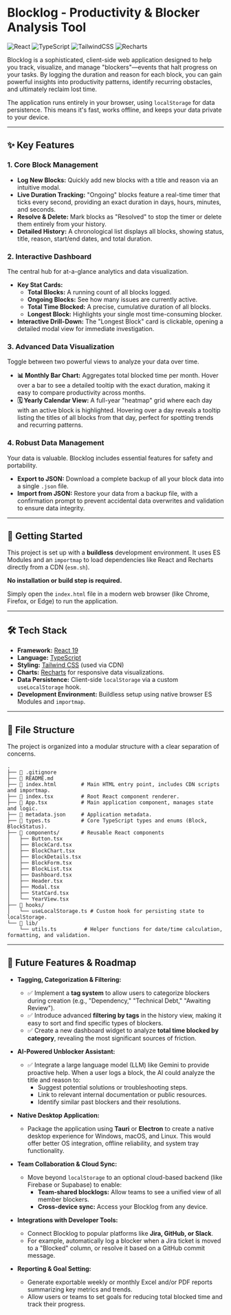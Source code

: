 # Blocklog - Productivity & Blocker Analysis Tool

![React](https://img.shields.io/badge/react-%2320232a.svg?style=for-the-badge&logo=react&logoColor=%2361DAFB)
![TypeScript](https://img.shields.io/badge/typescript-%23007ACC.svg?style=for-the-badge&logo=typescript&logoColor=white)
![TailwindCSS](https://img.shields.io/badge/tailwindcss-%2338B2AC.svg?style=for-the-badge&logo=tailwind-css&logoColor=white)
![Recharts](https://img.shields.io/badge/Recharts-2C5685?style=for-the-badge&logo=recharts&logoColor=white)

Blocklog is a sophisticated, client-side web application designed to help you track, visualize, and manage "blockers"—events that halt progress on your tasks. By logging the duration and reason for each block, you can gain powerful insights into productivity patterns, identify recurring obstacles, and ultimately reclaim lost time.

The application runs entirely in your browser, using `localStorage` for data persistence. This means it's fast, works offline, and keeps your data private to your device.

---

## ✨ Key Features

### 1. Core Block Management

- **Log New Blocks:** Quickly add new blocks with a title and reason via an intuitive modal.
- **Live Duration Tracking:** "Ongoing" blocks feature a real-time timer that ticks every second, providing an exact duration in days, hours, minutes, and seconds.
- **Resolve & Delete:** Mark blocks as "Resolved" to stop the timer or delete them entirely from your history.
- **Detailed History:** A chronological list displays all blocks, showing status, title, reason, start/end dates, and total duration.

### 2. Interactive Dashboard

The central hub for at-a-glance analytics and data visualization.

- **Key Stat Cards:**
  - **Total Blocks:** A running count of all blocks logged.
  - **Ongoing Blocks:** See how many issues are currently active.
  - **Total Time Blocked:** A precise, cumulative duration of all blocks.
  - **Longest Block:** Highlights your single most time-consuming blocker.
- **Interactive Drill-Down:** The "Longest Block" card is clickable, opening a detailed modal view for immediate investigation.

### 3. Advanced Data Visualization

Toggle between two powerful views to analyze your data over time.

- **📊 Monthly Bar Chart:** Aggregates total blocked time per month. Hover over a bar to see a detailed tooltip with the exact duration, making it easy to compare productivity across months.
- **🗓️ Yearly Calendar View:** A full-year "heatmap" grid where each day with an active block is highlighted. Hovering over a day reveals a tooltip listing the titles of all blocks from that day, perfect for spotting trends and recurring patterns.

### 4. Robust Data Management

Your data is valuable. Blocklog includes essential features for safety and portability.

- **Export to JSON:** Download a complete backup of all your block data into a single `.json` file.
- **Import from JSON:** Restore your data from a backup file, with a confirmation prompt to prevent accidental data overwrites and validation to ensure data integrity.

---

## 🚀 Getting Started

This project is set up with a **buildless** development environment. It uses ES Modules and an `importmap` to load dependencies like React and Recharts directly from a CDN (`esm.sh`).

**No installation or build step is required.**

Simply open the `index.html` file in a modern web browser (like Chrome, Firefox, or Edge) to run the application.

---

## 🛠️ Tech Stack

- **Framework:** [React 19](https://react.dev/)
- **Language:** [TypeScript](https://www.typescriptlang.org/)
- **Styling:** [Tailwind CSS](https://tailwindcss.com/) (used via CDN)
- **Charts:** [Recharts](https://recharts.org/) for responsive data visualizations.
- **Data Persistence:** Client-side `localStorage` via a custom `useLocalStorage` hook.
- **Development Environment:** Buildless setup using native browser ES Modules and `importmap`.

---

## 📁 File Structure

The project is organized into a modular structure with a clear separation of concerns.

```
.
├── 📄 .gitignore
├── 📄 README.md
├── 📄 index.html        # Main HTML entry point, includes CDN scripts and importmap.
├── 📄 index.tsx         # Root React component renderer.
├── 📄 App.tsx           # Main application component, manages state and logic.
├── 📄 metadata.json     # Application metadata.
├── 📄 types.ts          # Core TypeScript types and enums (Block, BlockStatus).
├── 📁 components/       # Reusable React components
│   ├── Button.tsx
│   ├── BlockCard.tsx
│   ├── BlockChart.tsx
│   ├── BlockDetails.tsx
│   ├── BlockForm.tsx
│   ├── BlockList.tsx
│   ├── Dashboard.tsx
│   ├── Header.tsx
│   ├── Modal.tsx
│   ├── StatCard.tsx
│   └── YearView.tsx
├── 📁 hooks/
│   └── useLocalStorage.ts # Custom hook for persisting state to localStorage.
└── 📁 lib/
    └── utils.ts         # Helper functions for date/time calculation, formatting, and validation.
```

---

## 🔮 Future Features & Roadmap

- **Tagging, Categorization & Filtering:**

  - ✅ Implement a **tag system** to allow users to categorize blockers during creation (e.g., "Dependency," "Technical Debt," "Awaiting Review").
  - ✅ Introduce advanced **filtering by tags** in the history view, making it easy to sort and find specific types of blockers.
  - ✅ Create a new dashboard widget to analyze **total time blocked by category**, revealing the most significant sources of friction.

- **AI-Powered Unblocker Assistant:**

  - ✅ Integrate a large language model (LLM) like Gemini to provide proactive help. When a user logs a block, the AI could analyze the title and reason to:
    - Suggest potential solutions or troubleshooting steps.
    - Link to relevant internal documentation or public resources.
    - Identify similar past blockers and their resolutions.

- **Native Desktop Application:**

  - Package the application using **Tauri** or **Electron** to create a native desktop experience for Windows, macOS, and Linux. This would offer better OS integration, offline reliability, and system tray functionality.

- **Team Collaboration & Cloud Sync:**

  - Move beyond `localStorage` to an optional cloud-based backend (like Firebase or Supabase) to enable:
    - **Team-shared blocklogs:** Allow teams to see a unified view of all member blockers.
    - **Cross-device sync:** Access your Blocklog from any device.

- **Integrations with Developer Tools:**

  - Connect Blocklog to popular platforms like **Jira, GitHub, or Slack**.
  - For example, automatically log a blocker when a Jira ticket is moved to a "Blocked" column, or resolve it based on a GitHub commit message.

- **Reporting & Goal Setting:**
  - Generate exportable weekly or monthly Excel and/or PDF reports summarizing key metrics and trends.
  - Allow users or teams to set goals for reducing total blocked time and track their progress.
